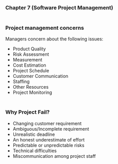 ### **Chapter 7 (Software Project Management)**

### **<br/>Project management concerns**
Managers concern about the following issues:<br/>
  - Product Quality
  - Risk Assessment
  - Measurement
  - Cost Estimation
  - Project Schedule
  - Customer Communication
  - Staffing
  - Other Resources
  - Project Monitoring

### **<br/>Why Project Fail?**
  - Changing customer requirement
  - Ambiguous/Incomplete requirement
  - Unrealistic deadline
  - An honest underestimate of effort
  - Predictable or unpredictable risks
  - Technical difficulties
  - Miscommunication among project staff
